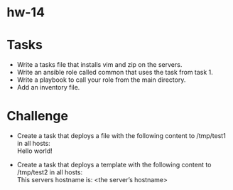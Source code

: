 # hw-14
Tasks
=======
* Write a tasks file that installs vim and zip on the servers.
* Write an ansible role called common that uses the task from task 1.
* Write a playbook to call your role from the main directory.
* Add an inventory file.

Challenge
============
* Create a task that deploys a file with the following content to /tmp/test1 in all hosts:<br />
  Hello world!

* Create a task that deploys a template with the following content to /tmp/test2 in all hosts:<br />
This servers hostname is: <the server’s hostname>
